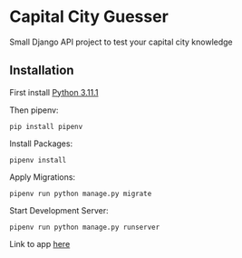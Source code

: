 # Capital City Guesser
Small Django API project to test your capital city knowledge

## Installation
First install [Python 3.11.1](https://www.python.org/downloads/release/python-3111/)

Then pipenv:

    pip install pipenv

Install Packages:

    pipenv install

Apply Migrations:

    pipenv run python manage.py migrate

Start Development Server:

    pipenv run python manage.py runserver

Link to app [here](https://127.0.0.1:8000)